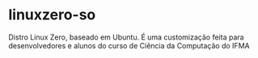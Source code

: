 # linuxzero-so
Distro Linux Zero, baseado em Ubuntu. É uma customização feita para desenvolvedores e alunos do curso de Ciência da Computação do IFMA
